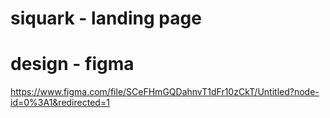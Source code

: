 # siquark - landing page

# design - figma
https://www.figma.com/file/SCeFHmGQDahnvT1dFr10zCkT/Untitled?node-id=0%3A1&redirected=1
